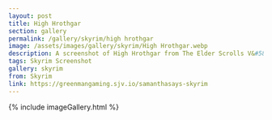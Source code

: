 ```yaml
---
layout: post
title: High Hrothgar
section: gallery
permalink: /gallery/skyrim/high hrothgar
image: /assets/images/gallery/skyrim/High Hrothgar.webp
description: A screenshot of High Hrothgar from The Elder Scrolls V&#58; Skyrim, taken by Samantha Says.
tags: Skyrim Screenshot
gallery: skyrim
from: Skyrim
link: https://greenmangaming.sjv.io/samanthasays-skyrim
---
```

{% include imageGallery.html %}